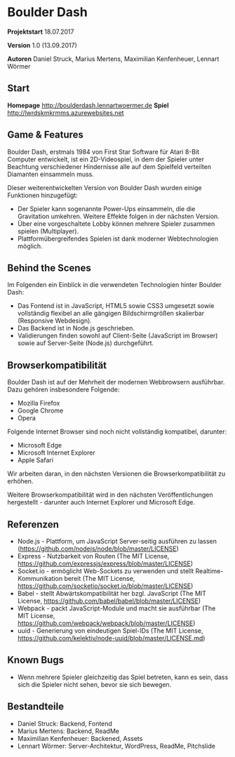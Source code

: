 # Boulder Dash

**Projektstart** 18.07.2017

**Version** 1.0 (13.09.2017)

**Autoren** Daniel Struck, Marius Mertens, Maximilian Kenfenheuer, Lennart Wörmer

## Start

**Homepage** http://boulderdash.lennartwoermer.de
**Spiel** http://lwrdskmkrmms.azurewebsites.net

## Game & Features

Boulder Dash, erstmals 1984 von First Star Software für Atari 8-Bit Computer entwickelt, ist ein 2D-Videospiel, in dem der Spieler unter Beachtung verschiedener Hindernisse alle auf dem Spielfeld verteilten Diamanten einsammeln muss.

Dieser weiterentwickelten Version von Boulder Dash wurden einige Funktionen hinzugefügt:

* Der Spieler kann sogenannte Power-Ups einsammeln, die die Gravitation umkehren. Weitere Effekte folgen in der nächsten Version.
* Über eine vorgeschaltete Lobby können mehrere Spieler zusammen spielen (Multiplayer).
* Plattformübergreifendes Spielen ist dank moderner Webtechnologien möglich.

## Behind the Scenes

Im Folgenden ein Einblick in die verwendeten Technologien hinter Boulder Dash:

* Das Fontend ist in JavaScript, HTML5 sowie CSS3 umgesetzt sowie vollständig flexibel an alle gängigen  Bildschirmgrößen skalierbar (Responsive Webdesign).
* Das Backend ist in Node.js geschrieben.
* Validierungen finden sowohl auf Client-Seite (JavaScript im Browser) sowie auf Server-Seite (Node.js) durchgeführt.

## Browserkompatibilität

Boulder Dash ist auf der Mehrheit der modernen Webbrowsern ausführbar. Dazu gehören insbesondere Folgende:

* Mozilla Firefox
* Google Chrome
* Opera

Folgende Internet Browser sind noch nicht vollständig kompatibel, darunter:

* Microsoft Edge
* Microsoft Internet Explorer
* Apple Safari

Wir arbeiten daran, in den nächsten Versionen die Browserkompatibilität zu erhöhen.

Weitere Browserkompatibilität wird in den nächsten Veröffentlichungen hergestellt - darunter auch Internet Explorer und Microsoft Edge.

## Referenzen

* Node.js - Plattform, um JavaScript Server-seitig ausführen zu lassen (https://github.com/nodejs/node/blob/master/LICENSE)
* Express - Nutzbarkeit von Routen (The MIT License, https://github.com/expressjs/express/blob/master/LICENSE)
* Socket.io - ermöglicht Web-Sockets zu verwenden und stellt Realtime-Kommunikation bereit (The MIT License, https://github.com/socketio/socket.io/blob/master/LICENSE)
* Babel - stellt Abwärtskompatibilität her bzgl. JavaScript (The MIT License, https://github.com/babel/babel/blob/master/LICENSE)
* Webpack - packt JavaScript-Module und macht sie ausführbar (The MIT License, https://github.com/webpack/webpack/blob/master/LICENSE)
* uuid - Generierung von eindeutigen Spiel-IDs (The MIT License, https://github.com/kelektiv/node-uuid/blob/master/LICENSE.md)

## Known Bugs

* Wenn mehrere Spieler gleichzeitig das Spiel betreten, kann es sein, dass sich die Spieler nicht sehen, bevor sie sich bewegen.

## Bestandteile

* Daniel Struck: Backend, Fontend
* Marius Mertens: Backend, ReadMe
* Maximilian Kenfenheuer: Backened, Assets
* Lennart Wörmer: Server-Architektur, WordPress, ReadMe, Pitchslide
